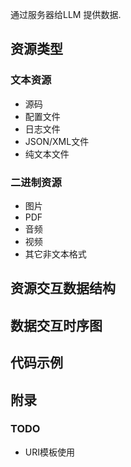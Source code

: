 
通过服务器给LLM 提供数据.


## 资源类型

### 文本资源

- 源码
- 配置文件
- 日志文件
- JSON/XML文件
- 纯文本文件

### 二进制资源

- 图片
- PDF
- 音频
- 视频
- 其它非文本格式


## 资源交互数据结构

### 




## 数据交互时序图





## 代码示例





## 附录

### TODO

- URI模板使用


